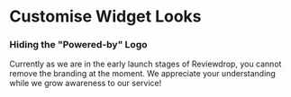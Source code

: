 # Customise Widget Looks

### Hiding the "Powered-by" Logo

Currently as we are in the early launch stages of Reviewdrop, you cannot remove the branding at the moment. We appreciate your understanding while we grow awareness to our service!

